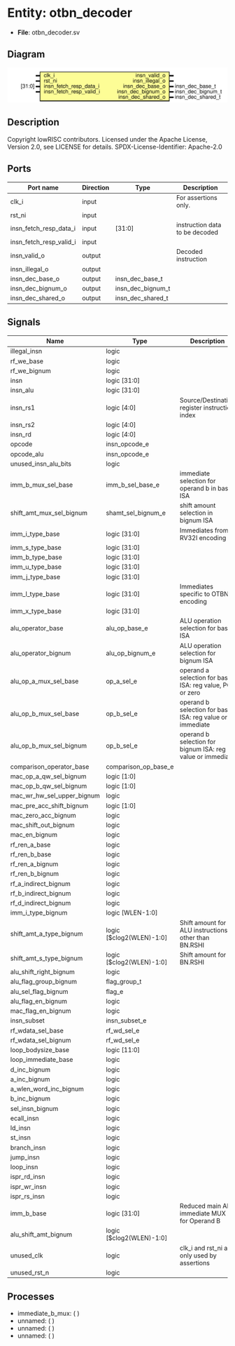 # Entity: otbn_decoder

- **File**: otbn_decoder.sv
## Diagram

![Diagram](otbn_decoder.svg "Diagram")
## Description

Copyright lowRISC contributors.
 Licensed under the Apache License, Version 2.0, see LICENSE for details.
 SPDX-License-Identifier: Apache-2.0
 
## Ports

| Port name               | Direction | Type              | Description                    |
| ----------------------- | --------- | ----------------- | ------------------------------ |
| clk_i                   | input     |                   | For assertions only.           |
| rst_ni                  | input     |                   |                                |
| insn_fetch_resp_data_i  | input     | [31:0]            | instruction data to be decoded |
| insn_fetch_resp_valid_i | input     |                   |                                |
| insn_valid_o            | output    |                   | Decoded instruction            |
| insn_illegal_o          | output    |                   |                                |
| insn_dec_base_o         | output    | insn_dec_base_t   |                                |
| insn_dec_bignum_o       | output    | insn_dec_bignum_t |                                |
| insn_dec_shared_o       | output    | insn_dec_shared_t |                                |
## Signals

| Name                       | Type                     | Description                                                |
| -------------------------- | ------------------------ | ---------------------------------------------------------- |
| illegal_insn               | logic                    |                                                            |
| rf_we_base                 | logic                    |                                                            |
| rf_we_bignum               | logic                    |                                                            |
| insn                       | logic [31:0]             |                                                            |
| insn_alu                   | logic [31:0]             |                                                            |
| insn_rs1                   | logic [4:0]              | Source/Destination register instruction index              |
| insn_rs2                   | logic [4:0]              |                                                            |
| insn_rd                    | logic [4:0]              |                                                            |
| opcode                     | insn_opcode_e            |                                                            |
| opcode_alu                 | insn_opcode_e            |                                                            |
| unused_insn_alu_bits       | logic                    |                                                            |
| imm_b_mux_sel_base         | imm_b_sel_base_e         | immediate selection for operand b in base ISA              |
| shift_amt_mux_sel_bignum   | shamt_sel_bignum_e       | shift amount selection in bignum ISA                       |
| imm_i_type_base            | logic [31:0]             | Immediates from RV32I encoding                             |
| imm_s_type_base            | logic [31:0]             |                                                            |
| imm_b_type_base            | logic [31:0]             |                                                            |
| imm_u_type_base            | logic [31:0]             |                                                            |
| imm_j_type_base            | logic [31:0]             |                                                            |
| imm_l_type_base            | logic [31:0]             | Immediates specific to OTBN encoding                       |
| imm_x_type_base            | logic [31:0]             |                                                            |
| alu_operator_base          | alu_op_base_e            | ALU operation selection for base ISA                       |
| alu_operator_bignum        | alu_op_bignum_e          | ALU operation selection for bignum ISA                     |
| alu_op_a_mux_sel_base      | op_a_sel_e               | operand a selection for base ISA: reg value, PC or zero    |
| alu_op_b_mux_sel_base      | op_b_sel_e               | operand b selection for base ISA: reg value or immediate   |
| alu_op_b_mux_sel_bignum    | op_b_sel_e               | operand b selection for bignum ISA: reg value or immediate |
| comparison_operator_base   | comparison_op_base_e     |                                                            |
| mac_op_a_qw_sel_bignum     | logic [1:0]              |                                                            |
| mac_op_b_qw_sel_bignum     | logic [1:0]              |                                                            |
| mac_wr_hw_sel_upper_bignum | logic                    |                                                            |
| mac_pre_acc_shift_bignum   | logic [1:0]              |                                                            |
| mac_zero_acc_bignum        | logic                    |                                                            |
| mac_shift_out_bignum       | logic                    |                                                            |
| mac_en_bignum              | logic                    |                                                            |
| rf_ren_a_base              | logic                    |                                                            |
| rf_ren_b_base              | logic                    |                                                            |
| rf_ren_a_bignum            | logic                    |                                                            |
| rf_ren_b_bignum            | logic                    |                                                            |
| rf_a_indirect_bignum       | logic                    |                                                            |
| rf_b_indirect_bignum       | logic                    |                                                            |
| rf_d_indirect_bignum       | logic                    |                                                            |
| imm_i_type_bignum          | logic [WLEN-1:0]         |                                                            |
| shift_amt_a_type_bignum    | logic [$clog2(WLEN)-1:0] | Shift amount for ALU instructions other than BN.RSHI       |
| shift_amt_s_type_bignum    | logic [$clog2(WLEN)-1:0] | Shift amount for BN.RSHI                                   |
| alu_shift_right_bignum     | logic                    |                                                            |
| alu_flag_group_bignum      | flag_group_t             |                                                            |
| alu_sel_flag_bignum        | flag_e                   |                                                            |
| alu_flag_en_bignum         | logic                    |                                                            |
| mac_flag_en_bignum         | logic                    |                                                            |
| insn_subset                | insn_subset_e            |                                                            |
| rf_wdata_sel_base          | rf_wd_sel_e              |                                                            |
| rf_wdata_sel_bignum        | rf_wd_sel_e              |                                                            |
| loop_bodysize_base         | logic [11:0]             |                                                            |
| loop_immediate_base        | logic                    |                                                            |
| d_inc_bignum               | logic                    |                                                            |
| a_inc_bignum               | logic                    |                                                            |
| a_wlen_word_inc_bignum     | logic                    |                                                            |
| b_inc_bignum               | logic                    |                                                            |
| sel_insn_bignum            | logic                    |                                                            |
| ecall_insn                 | logic                    |                                                            |
| ld_insn                    | logic                    |                                                            |
| st_insn                    | logic                    |                                                            |
| branch_insn                | logic                    |                                                            |
| jump_insn                  | logic                    |                                                            |
| loop_insn                  | logic                    |                                                            |
| ispr_rd_insn               | logic                    |                                                            |
| ispr_wr_insn               | logic                    |                                                            |
| ispr_rs_insn               | logic                    |                                                            |
| imm_b_base                 | logic [31:0]             | Reduced main ALU immediate MUX for Operand B               |
| alu_shift_amt_bignum       | logic [$clog2(WLEN)-1:0] |                                                            |
| unused_clk                 | logic                    | clk_i and rst_ni are only used by assertions               |
| unused_rst_n               | logic                    |                                                            |
## Processes
- immediate_b_mux: (  )
- unnamed: (  )
- unnamed: (  )
- unnamed: (  )
